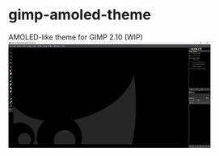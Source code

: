 # gimp-amoled-theme
 AMOLED-like theme for GIMP 2.10 (WIP)
 <img src="screenshot.png" width="400px">


